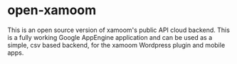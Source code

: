 open-xamoom
================
This is an open source version of xamoom's public API cloud backend.
This is a fully working Google AppEngine application and can be used
as a simple, csv based backend, for the xamoom Wordpress plugin and
mobile apps.
